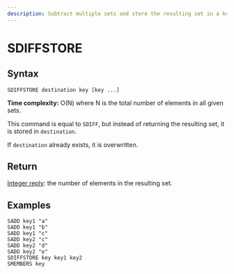 ```yaml
---
description: Subtract multiple sets and store the resulting set in a key
---
```


# SDIFFSTORE

## Syntax

    SDIFFSTORE destination key [key ...]

**Time complexity:** O(N) where N is the total number of elements in all given sets.

This command is equal to `SDIFF`, but instead of returning the resulting set, it
is stored in `destination`.

If `destination` already exists, it is overwritten.

## Return

[Integer reply](https://redis.io/docs/reference/protocol-spec#resp-integers): the number of elements in the resulting set.

## Examples

```cli
SADD key1 "a"
SADD key1 "b"
SADD key1 "c"
SADD key2 "c"
SADD key2 "d"
SADD key2 "e"
SDIFFSTORE key key1 key2
SMEMBERS key
```
